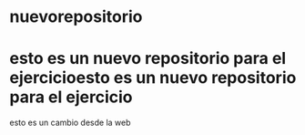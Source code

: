 # nuevorepositorio
esto es un nuevo repositorio para el ejercicioesto es un nuevo repositorio para el ejercicio
=======
esto es un cambio desde la web
